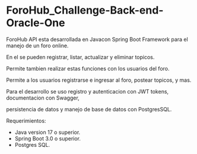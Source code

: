 # ForoHub_Challenge-Back-end-Oracle-One
ForoHub API esta desarrollada en Javacon Spring Boot Framework para el manejo de un foro online.

En el se pueden registrar, listar, actualizar y eliminar topicos. 

Permite tambien realizar estas funciones con los usuarios del foro.

Permite a los usuarios registrarse e ingresar al foro, postear topicos, y mas.

Para el desarrollo se uso registro y autenticacion con JWT tokens, documentacion con Swagger, 

persistencia de datos y manejo de base de datos con PostgresSQL.

Requerimientos:
- Java version 17 o superior.
- Spring Boot 3.0 o superior.
- Postgres SQL.
